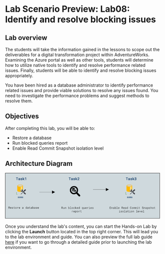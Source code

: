 # Lab Scenario Preview: Lab08: Identify and resolve blocking issues 

## Lab overview

The students will take the information gained in the lessons to scope out the deliverables for a digital transformation project within AdventureWorks. Examining the Azure portal as well as other tools, students will determine how to utilize native tools to identify and resolve performance related issues. Finally, students will be able to identify and resolve blocking issues appropriately.

You have been hired as a database administrator to identify performance related issues and provide viable solutions to resolve any issues found. You need to investigate the performance problems and suggest methods to resolve them.

## Objectives

After completing this lab, you will be able to:

- Restore a database
- Run blocked queries report
- Enable Read Commit Snapshot isolation level

## Architecture Diagram

![](./images/preview08.png)

Once you understand the lab's content, you can start the Hands-on Lab by clicking the **Launch** button located in the top right corner. This will lead you to the lab environment and guide. You can also preview the full lab guide [here](https://experience.cloudlabs.ai/#/labguidepreview/cd32a22b-d7b7-4e1d-8eba-4ad1fbaa6d68) if you want to go through a detailed guide prior to launching the lab environment. 

